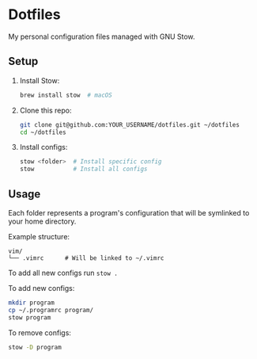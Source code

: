 # Dotfiles

My personal configuration files managed with GNU Stow.

## Setup

1. Install Stow:
   ```bash
   brew install stow  # macOS
   ```

2. Clone this repo:
   ```bash
   git clone git@github.com:YOUR_USERNAME/dotfiles.git ~/dotfiles
   cd ~/dotfiles
   ```

3. Install configs:
   ```bash
   stow <folder>  # Install specific config
   stow           # Install all configs
   ```

## Usage

Each folder represents a program's configuration that will be symlinked to your home directory.

Example structure:
```
vim/
└── .vimrc      # Will be linked to ~/.vimrc
```

To add all new configs run `stow .`

To add new configs:
```bash
mkdir program
cp ~/.programrc program/
stow program
```

To remove configs:
```bash
stow -D program
```
